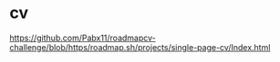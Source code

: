 # cv
https://github.com/Pabx11/roadmapcv-challenge/blob/https/roadmap.sh/projects/single-page-cv/Index.html
